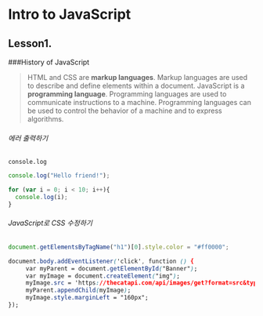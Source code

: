 Intro to JavaScript
=========

[Link]: https://classroom.udacity.com/courses/ud803

Lesson1.
---------

###History of JavaScript
> HTML and CSS are **markup languages**. Markup languages are used to describe and define elements within a document. JavaScript is a **programming language**. Programming languages are used to communicate instructions to a machine. Programming languages can be used to control the behavior of a machine and to express algorithms.



###### 에러 출력하기

`console.log`

```javascript
console.log("Hello friend!");
```

```javascript
for (var i = 0; i < 10; i++){
  console.log(i);
}
```





###### JavaScript로 CSS 수정하기

```javascript
document.getElementsByTagName("h1")[0].style.color = "#ff0000";
```

```css
document.body.addEventListener('click', function () {
     var myParent = document.getElementById("Banner"); 
     var myImage = document.createElement("img");
     myImage.src = 'https://thecatapi.com/api/images/get?format=src&type=gif';
     myParent.appendChild(myImage);
     myImage.style.marginLeft = "160px";
});
```

